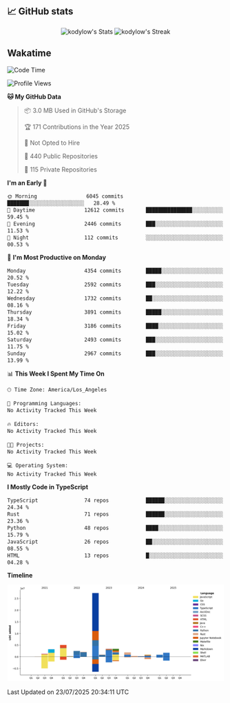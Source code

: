 ## 📈 GitHub stats
<!--START_SECTION:github-->
<div class="badges-githubstats">
  <p align="center">
    <img src="https://github-readme-stats.vercel.app/api?username=kodylow&theme=tokyonight&show_icons=true&hide_border=true&count_private=true" alt="kodylow's Stats" height="165">
    <img src="https://github-readme-streak-stats.herokuapp.com/?user=kodylow&theme=tokyonight&hide_border=true" alt="kodylow's Streak" height="165">
  </p>
</div>
<!--END_SECTION:github-->

## Wakatime 
<!--START_SECTION:waka-->
![Code Time](http://img.shields.io/badge/Code%20Time-1%2C294%20hrs%2031%20mins-blue)

![Profile Views](http://img.shields.io/badge/Profile%20Views-1-blue)

**🐱 My GitHub Data** 

> 📦 3.0 MB Used in GitHub's Storage 
 > 
> 🏆 171 Contributions in the Year 2025
 > 
> 🚫 Not Opted to Hire
 > 
> 📜 440 Public Repositories 
 > 
> 🔑 115 Private Repositories 
 > 
**I'm an Early 🐤** 

```text
🌞 Morning                6045 commits        ███████░░░░░░░░░░░░░░░░░░   28.49 % 
🌆 Daytime                12612 commits       ███████████████░░░░░░░░░░   59.45 % 
🌃 Evening                2446 commits        ███░░░░░░░░░░░░░░░░░░░░░░   11.53 % 
🌙 Night                  112 commits         ░░░░░░░░░░░░░░░░░░░░░░░░░   00.53 % 
```
📅 **I'm Most Productive on Monday** 

```text
Monday                   4354 commits        █████░░░░░░░░░░░░░░░░░░░░   20.52 % 
Tuesday                  2592 commits        ███░░░░░░░░░░░░░░░░░░░░░░   12.22 % 
Wednesday                1732 commits        ██░░░░░░░░░░░░░░░░░░░░░░░   08.16 % 
Thursday                 3891 commits        █████░░░░░░░░░░░░░░░░░░░░   18.34 % 
Friday                   3186 commits        ████░░░░░░░░░░░░░░░░░░░░░   15.02 % 
Saturday                 2493 commits        ███░░░░░░░░░░░░░░░░░░░░░░   11.75 % 
Sunday                   2967 commits        ███░░░░░░░░░░░░░░░░░░░░░░   13.99 % 
```


📊 **This Week I Spent My Time On** 

```text
🕑︎ Time Zone: America/Los_Angeles

💬 Programming Languages: 
No Activity Tracked This Week

🔥 Editors: 
No Activity Tracked This Week

🐱‍💻 Projects: 
No Activity Tracked This Week

💻 Operating System: 
No Activity Tracked This Week
```

**I Mostly Code in TypeScript** 

```text
TypeScript               74 repos            ██████░░░░░░░░░░░░░░░░░░░   24.34 % 
Rust                     71 repos            ██████░░░░░░░░░░░░░░░░░░░   23.36 % 
Python                   48 repos            ████░░░░░░░░░░░░░░░░░░░░░   15.79 % 
JavaScript               26 repos            ██░░░░░░░░░░░░░░░░░░░░░░░   08.55 % 
HTML                     13 repos            █░░░░░░░░░░░░░░░░░░░░░░░░   04.28 % 
```



**Timeline**

![Lines of Code chart](https://raw.githubusercontent.com/Kodylow/Kodylow/master/assets/bar_graph.png)


 Last Updated on 23/07/2025 20:34:11 UTC
<!--END_SECTION:waka-->
